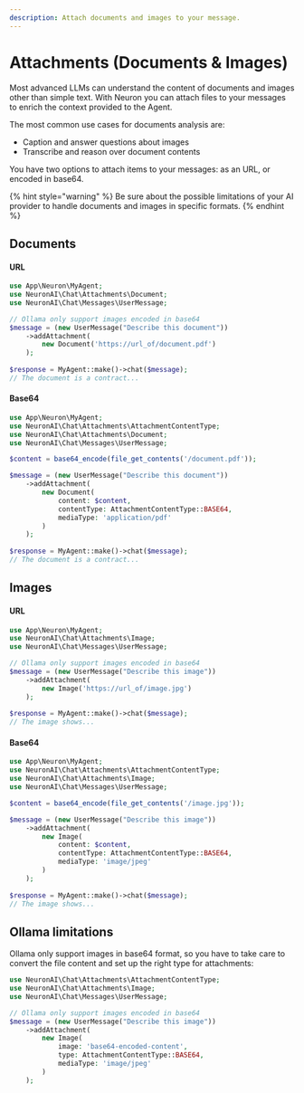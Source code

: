```yaml
---
description: Attach documents and images to your message.
---
```


# Attachments (Documents & Images)

Most advanced LLMs can understand the content of documents and images other than simple text. With Neuron you can attach files to your messages to enrich the context provided to the Agent.

The most common use cases for documents analysis are:

* Caption and answer questions about images
* Transcribe and reason over document contents

You have two options to attach items to your messages: as an URL, or encoded in base64.

{% hint style="warning" %}
Be sure about the possible limitations of your AI provider to handle documents and images in specific formats.&#x20;
{% endhint %}

## Documents

#### URL

```php
use App\Neuron\MyAgent;
use NeuronAI\Chat\Attachments\Document;
use NeuronAI\Chat\Messages\UserMessage;

// Ollama only support images encoded in base64
$message = (new UserMessage("Describe this document"))
    ->addAttachment(
        new Document('https://url_of/document.pdf')
    );
    
$response = MyAgent::make()->chat($message);
// The document is a contract...
```

#### Base64

```php
use App\Neuron\MyAgent;
use NeuronAI\Chat\Attachments\AttachmentContentType;
use NeuronAI\Chat\Attachments\Document;
use NeuronAI\Chat\Messages\UserMessage;

$content = base64_encode(file_get_contents('/document.pdf'));

$message = (new UserMessage("Describe this document"))
    ->addAttachment(
        new Document(
            content: $content,
            contentType: AttachmentContentType::BASE64,
            mediaType: 'application/pdf'
        )
    );
    
$response = MyAgent::make()->chat($message);
// The document is a contract...
```

## Images

#### URL

```php
use App\Neuron\MyAgent;
use NeuronAI\Chat\Attachments\Image;
use NeuronAI\Chat\Messages\UserMessage;

// Ollama only support images encoded in base64
$message = (new UserMessage("Describe this image"))
    ->addAttachment(
        new Image('https://url_of/image.jpg')
    );
    
$response = MyAgent::make()->chat($message);
// The image shows...
```

#### Base64

```php
use App\Neuron\MyAgent;
use NeuronAI\Chat\Attachments\AttachmentContentType;
use NeuronAI\Chat\Attachments\Image;
use NeuronAI\Chat\Messages\UserMessage;

$content = base64_encode(file_get_contents('/image.jpg'));

$message = (new UserMessage("Describe this image"))
    ->addAttachment(
        new Image(
            content: $content,
            contentType: AttachmentContentType::BASE64,
            mediaType: 'image/jpeg'
        )
    );
    
$response = MyAgent::make()->chat($message);
// The image shows...
```

## Ollama limitations

Ollama only support images in base64 format, so you have to take care to convert the file content and set up the right type for attachments:

```php
use NeuronAI\Chat\Attachments\AttachmentContentType;
use NeuronAI\Chat\Attachments\Image;
use NeuronAI\Chat\Messages\UserMessage;

// Ollama only support images encoded in base64
$message = (new UserMessage("Describe this image"))
    ->addAttachment(
        new Image(
            image: 'base64-encoded-content', 
            type: AttachmentContentType::BASE64, 
            mediaType: 'image/jpeg'
        )
    );
```
